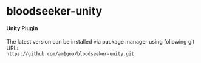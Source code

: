 # bloodseeker-unity

#### Unity Plugin
The latest version can be installed via package manager using following git URL: \
`https://github.com/am1goo/bloodseeker-unity.git`
